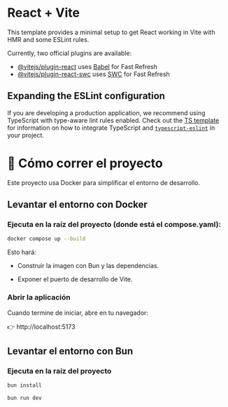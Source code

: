 # React + Vite

This template provides a minimal setup to get React working in Vite with HMR and some ESLint rules.

Currently, two official plugins are available:

- [@vitejs/plugin-react](https://github.com/vitejs/vite-plugin-react/blob/main/packages/plugin-react) uses [Babel](https://babeljs.io/) for Fast Refresh
- [@vitejs/plugin-react-swc](https://github.com/vitejs/vite-plugin-react/blob/main/packages/plugin-react-swc) uses [SWC](https://swc.rs/) for Fast Refresh

## Expanding the ESLint configuration

If you are developing a production application, we recommend using TypeScript with type-aware lint rules enabled. Check out the [TS template](https://github.com/vitejs/vite/tree/main/packages/create-vite/template-react-ts) for information on how to integrate TypeScript and [`typescript-eslint`](https://typescript-eslint.io) in your project.



# 🚀 Cómo correr el proyecto

Este proyecto usa Docker para simplificar el entorno de desarrollo.

## Levantar el entorno con Docker

### Ejecuta en la raíz del proyecto (donde está el compose.yaml):

``` sh
docker compose up --build
```


Esto hará:

- Construir la imagen con Bun y las dependencias.

- Exponer el puerto de desarrollo de Vite.

### Abrir la aplicación

Cuando termine de iniciar, abre en tu navegador:

👉 http://localhost:5173

## Levantar el entorno con Bun

### Ejecuta en la raíz del proyecto
```sh
bun install

bun run dev
```